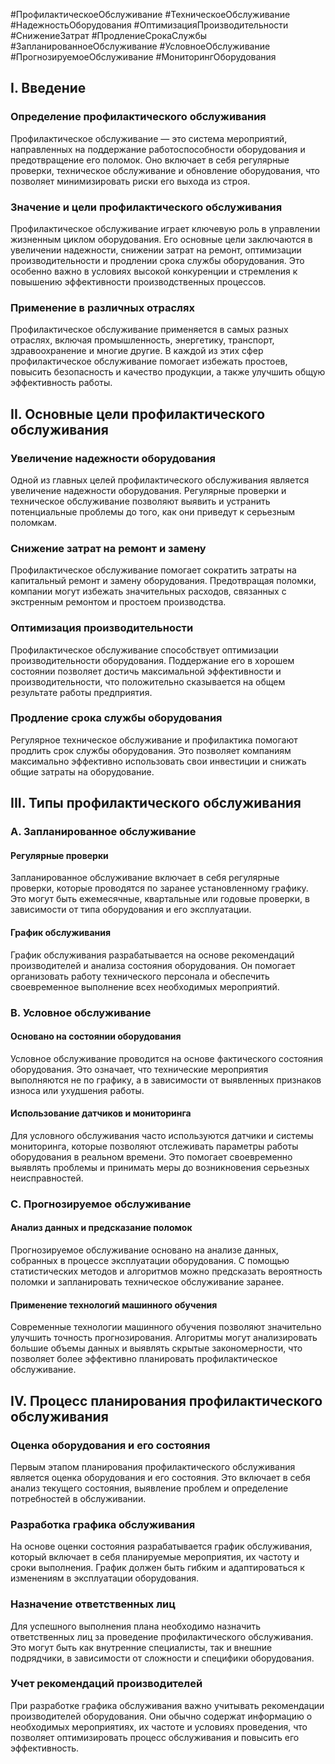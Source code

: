   #ПрофилактическоеОбслуживание #ТехническоеОбслуживание #НадежностьОборудования #ОптимизацияПроизводительности #СнижениеЗатрат #ПродлениеСрокаСлужбы #ЗапланированноеОбслуживание #УсловноеОбслуживание #ПрогнозируемоеОбслуживание #МониторингОборудования
## I. Введение

### Определение профилактического обслуживания

Профилактическое обслуживание — это система мероприятий, направленных на поддержание работоспособности оборудования и предотвращение его поломок. Оно включает в себя регулярные проверки, техническое обслуживание и обновление оборудования, что позволяет минимизировать риски его выхода из строя.

### Значение и цели профилактического обслуживания

Профилактическое обслуживание играет ключевую роль в управлении жизненным циклом оборудования. Его основные цели заключаются в увеличении надежности, снижении затрат на ремонт, оптимизации производительности и продлении срока службы оборудования. Это особенно важно в условиях высокой конкуренции и стремления к повышению эффективности производственных процессов.

### Применение в различных отраслях

Профилактическое обслуживание применяется в самых разных отраслях, включая промышленность, энергетику, транспорт, здравоохранение и многие другие. В каждой из этих сфер профилактическое обслуживание помогает избежать простоев, повысить безопасность и качество продукции, а также улучшить общую эффективность работы.

## II. Основные цели профилактического обслуживания

### Увеличение надежности оборудования

Одной из главных целей профилактического обслуживания является увеличение надежности оборудования. Регулярные проверки и техническое обслуживание позволяют выявить и устранить потенциальные проблемы до того, как они приведут к серьезным поломкам.

### Снижение затрат на ремонт и замену
Профилактическое обслуживание помогает сократить затраты на капитальный ремонт и замену оборудования. Предотвращая поломки, компании могут избежать значительных расходов, связанных с экстренным ремонтом и простоем производства.
### Оптимизация производительности

Профилактическое обслуживание способствует оптимизации производительности оборудования. Поддержание его в хорошем состоянии позволяет достичь максимальной эффективности и производительности, что положительно сказывается на общем результате работы предприятия.
### Продление срока службы оборудования
Регулярное техническое обслуживание и профилактика помогают продлить срок службы оборудования. Это позволяет компаниям максимально эффективно использовать свои инвестиции и снижать общие затраты на оборудование.

## III. Типы профилактического обслуживания

### A. Запланированное обслуживание

#### Регулярные проверки
Запланированное обслуживание включает в себя регулярные проверки, которые проводятся по заранее установленному графику. Это могут быть ежемесячные, квартальные или годовые проверки, в зависимости от типа оборудования и его эксплуатации.

#### График обслуживания
График обслуживания разрабатывается на основе рекомендаций производителей и анализа состояния оборудования. Он помогает организовать работу технического персонала и обеспечить своевременное выполнение всех необходимых мероприятий.
### B. Условное обслуживание

#### Основано на состоянии оборудования
Условное обслуживание проводится на основе фактического состояния оборудования. Это означает, что технические мероприятия выполняются не по графику, а в зависимости от выявленных признаков износа или ухудшения работы.

#### Использование датчиков и мониторинга
Для условного обслуживания часто используются датчики и системы мониторинга, которые позволяют отслеживать параметры работы оборудования в реальном времени. Это помогает своевременно выявлять проблемы и принимать меры до возникновения серьезных неисправностей.

### C. Прогнозируемое обслуживание

#### Анализ данных и предсказание поломок
Прогнозируемое обслуживание основано на анализе данных, собранных в процессе эксплуатации оборудования. С помощью статистических методов и алгоритмов можно предсказать вероятность поломки и запланировать техническое обслуживание заранее.

#### Применение технологий машинного обучения
Современные технологии машинного обучения позволяют значительно улучшить точность прогнозирования. Алгоритмы могут анализировать большие объемы данных и выявлять скрытые закономерности, что позволяет более эффективно планировать профилактическое обслуживание.

## IV. Процесс планирования профилактического обслуживания

### Оценка оборудования и его состояния
Первым этапом планирования профилактического обслуживания является оценка оборудования и его состояния. Это включает в себя анализ текущего состояния, выявление проблем и определение потребностей в обслуживании.

### Разработка графика обслуживания
На основе оценки состояния разрабатывается график обслуживания, который включает в себя планируемые мероприятия, их частоту и сроки выполнения. График должен быть гибким и адаптироваться к изменениям в эксплуатации оборудования.

### Назначение ответственных лиц
Для успешного выполнения плана необходимо назначить ответственных лиц за проведение профилактического обслуживания. Это могут быть как внутренние специалисты, так и внешние подрядчики, в зависимости от сложности и специфики оборудования.

### Учет рекомендаций производителей
При разработке графика обслуживания важно учитывать рекомендации производителей оборудования. Они обычно содержат информацию о необходимых мероприятиях, их частоте и условиях проведения, что позволяет оптимизировать процесс обслуживания и повысить его эффективность.
